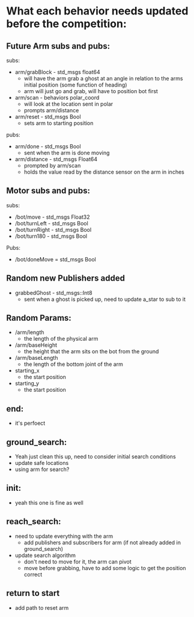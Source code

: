# What each behavior needs updated before the competition: 

## Future Arm subs and pubs:  
subs:
- arm/grabBlock - std_msgs float64
    - will have the arm grab a ghost at an angle in relation to the arms initial position (some function of heading)
    - arm will just go and grab, will have to position bot first
- arm/scan - behaviors polar_coord 
    - will look at the location sent in polar
    - prompts arm/distance
- arm/reset - std_msgs Bool
    - sets arm to starting position

pubs:
- arm/done - std_msgs Bool
    - sent when the arm is done moving
- arm/distance - std_msgs Float64
    - prompted by arm/scan
    - holds the value read by the distance sensor on the arm in inches

## Motor subs and pubs:
subs:
- /bot/move - std_msgs Float32 
- /bot/turnLeft - std_msgs Bool
- /bot/turnRight - std_msgs Bool
- /bot/turn180 - std_msgs Bool

Pubs:
- /bot/doneMove = std_msgs Bool

## Random new Publishers added
- grabbedGhost - std_msgs::Int8
    - sent when a ghost is picked up, need to update a_star to sub to it

## Random Params:
- /arm/length
    - the length of the physical arm
- /arm/baseHeight
    - the height that the arm sits on the bot from the ground
- /arm/baseLength
    - the length of the bottom joint of the arm
- starting_x
    - the start position
- starting_y
    - the start position

## end:
- it's perfoect

## ground_search:
- Yeah just clean this up, need to consider initial search conditions
- update safe locations
- using arm for search? 

## init:
- yeah this one is fine as well

## reach_search:  
- need to update everything with the arm
    - add publishers and subscribers for arm (if not already added in ground_search)
- update search algorithm
    - don't need to move for it, the arm can pivot
    - move before grabbing, have to add some logic to get the position correct

## return to start
- add path to reset arm